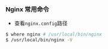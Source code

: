 ### Nginx 常用命令

-  查看`nginx.config`路径

  ```bash
  $ where nginx # /usr/local/bin/nginx
  $ /usr/local/bin/nginx -V
  ```

  

  

  

  

  